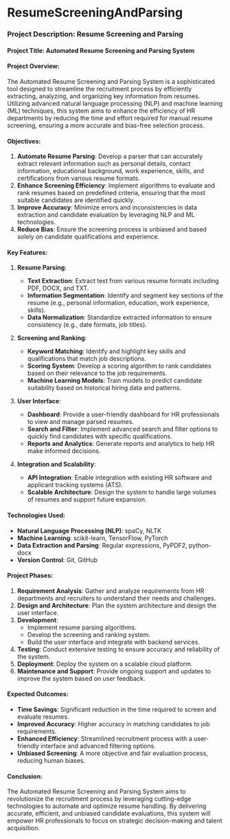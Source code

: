 # ResumeScreeningAndParsing
### Project Description: Resume Screening and Parsing

#### Project Title: Automated Resume Screening and Parsing System

#### Project Overview:
The Automated Resume Screening and Parsing System is a sophisticated tool designed to streamline the recruitment process by efficiently extracting, analyzing, and organizing key information from resumes. Utilizing advanced natural language processing (NLP) and machine learning (ML) techniques, this system aims to enhance the efficiency of HR departments by reducing the time and effort required for manual resume screening, ensuring a more accurate and bias-free selection process.

#### Objectives:
1. **Automate Resume Parsing**: Develop a parser that can accurately extract relevant information such as personal details, contact information, educational background, work experience, skills, and certifications from various resume formats.
2. **Enhance Screening Efficiency**: Implement algorithms to evaluate and rank resumes based on predefined criteria, ensuring that the most suitable candidates are identified quickly.
3. **Improve Accuracy**: Minimize errors and inconsistencies in data extraction and candidate evaluation by leveraging NLP and ML technologies.
4. **Reduce Bias**: Ensure the screening process is unbiased and based solely on candidate qualifications and experience.

#### Key Features:
1. **Resume Parsing**:
   - **Text Extraction**: Extract text from various resume formats including PDF, DOCX, and TXT.
   - **Information Segmentation**: Identify and segment key sections of the resume (e.g., personal information, education, work experience, skills).
   - **Data Normalization**: Standardize extracted information to ensure consistency (e.g., date formats, job titles).

2. **Screening and Ranking**:
   - **Keyword Matching**: Identify and highlight key skills and qualifications that match job descriptions.
   - **Scoring System**: Develop a scoring algorithm to rank candidates based on their relevance to the job requirements.
   - **Machine Learning Models**: Train models to predict candidate suitability based on historical hiring data and patterns.

3. **User Interface**:
   - **Dashboard**: Provide a user-friendly dashboard for HR professionals to view and manage parsed resumes.
   - **Search and Filter**: Implement advanced search and filter options to quickly find candidates with specific qualifications.
   - **Reports and Analytics**: Generate reports and analytics to help HR make informed decisions.

4. **Integration and Scalability**:
   - **API Integration**: Enable integration with existing HR software and applicant tracking systems (ATS).
   - **Scalable Architecture**: Design the system to handle large volumes of resumes and support future expansion.

#### Technologies Used:
- **Natural Language Processing (NLP)**: spaCy, NLTK
- **Machine Learning**: scikit-learn, TensorFlow, PyTorch
- **Data Extraction and Parsing**: Regular expressions, PyPDF2, python-docx
- **Version Control**: Git, GitHub

#### Project Phases:
1. **Requirement Analysis**: Gather and analyze requirements from HR departments and recruiters to understand their needs and challenges.
2. **Design and Architecture**: Plan the system architecture and design the user interface.
3. **Development**:
   - Implement resume parsing algorithms.
   - Develop the screening and ranking system.
   - Build the user interface and integrate with backend services.
4. **Testing**: Conduct extensive testing to ensure accuracy and reliability of the system.
5. **Deployment**: Deploy the system on a scalable cloud platform.
6. **Maintenance and Support**: Provide ongoing support and updates to improve the system based on user feedback.

#### Expected Outcomes:
- **Time Savings**: Significant reduction in the time required to screen and evaluate resumes.
- **Improved Accuracy**: Higher accuracy in matching candidates to job requirements.
- **Enhanced Efficiency**: Streamlined recruitment process with a user-friendly interface and advanced filtering options.
- **Unbiased Screening**: A more objective and fair evaluation process, reducing human biases.

#### Conclusion:
The Automated Resume Screening and Parsing System aims to revolutionize the recruitment process by leveraging cutting-edge technologies to automate and optimize resume handling. By delivering accurate, efficient, and unbiased candidate evaluations, this system will empower HR professionals to focus on strategic decision-making and talent acquisition.
